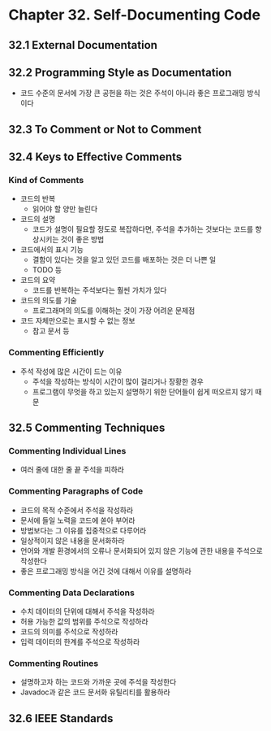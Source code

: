 # Chapter 32. Self-Documenting Code

## 32.1 External Documentation
## 32.2 Programming Style as Documentation
- 코드 수준의 문서에 가장 큰 공헌을 하는 것은 주석이 아니라 좋은 프로그래밍 방식이다

## 32.3 To Comment or Not to Comment
## 32.4 Keys to Effective Comments

### Kind of Comments
- 코드의 반복
  - 읽어야 할 양만 늘린다
- 코드의 설명
  - 코드가 설명이 필요할 정도로 복잡하다면, 주석을 추가하는 것보다는 코드를 향상시키는 것이 좋은 방법
- 코드에서의 표시 기능
  - 결함이 있다는 것을 알고 있던 코드를 배포하는 것은 더 나쁜 일
  - TODO 등
- 코드의 요약
  - 코드를 반복하는 주석보다는 훨씬 가치가 있다
- 코드의 의도를 기술
  - 프로그래머의 의도를 이해하는 것이 가장 어려운 문제점
- 코드 자체만으로는 표시할 수 없는 정보
  - 참고 문서 등

### Commenting Efficiently
- 주석 작성에 많은 시간이 드는 이유
  - 주석을 작성하는 방식이 시간이 많이 걸리거나 장황한 경우
  - 프로그램이 무엇을 하고 있는지 설명하기 위한 단어들이 쉽게 떠오르지 않기 때문

## 32.5 Commenting Techniques

### Commenting Individual Lines
- 여러 줄에 대한 줄 끝 주석을 피하라

### Commenting Paragraphs of Code
- 코드의 목적 수준에서 주석을 작성하라
- 문서에 들일 노력을 코드에 쏟아 부어라
- 방법보다는 그 이유를 집중적으로 다루어라
- 일상적이지 않은 내용을 문서화하라
- 언어와 개발 환경에서의 오류나 문서화되어 있지 않은 기능에 관한 내용을 주석으로 작성한다
- 좋은 프로그래밍 방식을 어긴 것에 대해서 이유를 설명하라

### Commenting Data Declarations
- 수치 데이터의 단위에 대해서 주석을 작성하라
- 허용 가능한 값의 범위를 주석으로 작성하라
- 코드의 의미를 주석으로 작성하라
- 입력 데이터의 한계를 주석으로 작성하라

### Commenting Routines
- 설명하고자 하는 코드와 가까운 곳에 주석을 작성한다
- Javadoc과 같은 코드 문서화 유틸리티를 활용하라

## 32.6 IEEE Standards
